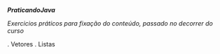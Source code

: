 ***PraticandoJava***

*Exercicios práticos para fixação do conteúdo, passado no decorrer do curso*

. Vetores
. Listas


